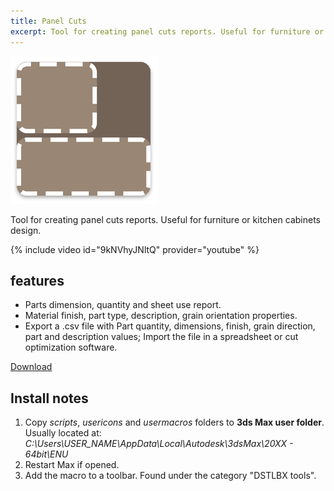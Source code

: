 ```yaml
---
title: Panel Cuts
excerpt: Tool for creating panel cuts reports. Useful for furniture or kitchen cabinets design.
---
```


![panel?cuts](/assets/images/panel_cuts_logo.png)

Tool for creating panel cuts reports. Useful for furniture or kitchen cabinets design.

{% include video id="9kNVhyJNltQ" provider="youtube" %}

## features

- Parts dimension, quantity and sheet use report.
- Material finish, part type, description, grain orientation properties.
- Export a .csv file with Part quantity, dimensions, finish, grain direction, part and description values; Import the file in a spreadsheet or cut optimization software.

<a href="https://github.com/HAG87/maxscript-assorted/blob/master/release/Panel_cuts.zip" class="btn btn--primary">Download</a>

## Install notes

1. Copy *scripts*, *usericons* and *usermacros* folders to **3ds Max user folder**. Usually located at: *C:\Users\USER_NAME\AppData\Local\Autodesk\3dsMax\20XX - 64bit\ENU*
2. Restart Max if opened.
3. Add the macro to a toolbar. Found under the category "DSTLBX tools".
